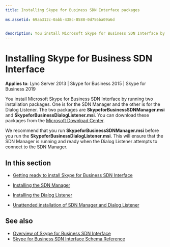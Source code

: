 ```yaml
---
title: Installing Skype for Business SDN Interface packages
 
ms.assetid: 69aa312c-0abb-438c-8588-0d756ba09a6d


description: You install Microsoft Skype for Business SDN Interface by running two installation packages. One is for the SDN Manager and the other is for the Dialog Listener.
---
```



# Installing Skype for Business SDN Interface


  
    
    

 **Applies to**: Lync Server 2013 | Skype for Business 2015 | Skype for Business 2019
 
You install Microsoft Skype for Business SDN Interface by running two installation packages. One is for the SDN Manager and the other is for the Dialog Listener. The two packages are **SkypeforBusinessSDNManager.msi** and **SkypeforBusinessDialogListener.msi**. You can download these packages from the [Microsoft Download Center](https://www.microsoft.com/download/details.aspx?id=54685).
  
    
    

We recommend that you run **SkypeforBusinessSDNManager.msi** before you run the **SkypeforBusinessDialogListener.msi**. This will ensure that the SDN Manager is running and ready when the Dialog Listener attempts to connect to the SDN Manager.
## In this section


-  [Getting ready to install Skype for Business SDN Interface](getting-ready-to-install-sdn-interface.md)
    
  
-  [Installing the SDN Manager](installing-the-sdn-manager.md)
    
  
-  [Installing the Dialog Listener](installing-the-dialog-listener.md)
    
  
-  [Unattended installation of SDN Manager and Dialog Listener](unattended-installation.md)
    
  

## See also

-  [Overview of Skype for Business SDN Interface](overview.md)
-  [Skype for Business SDN Interface Schema Reference](skype-for-business-sdn-interface-schema-reference.md)
    
  

